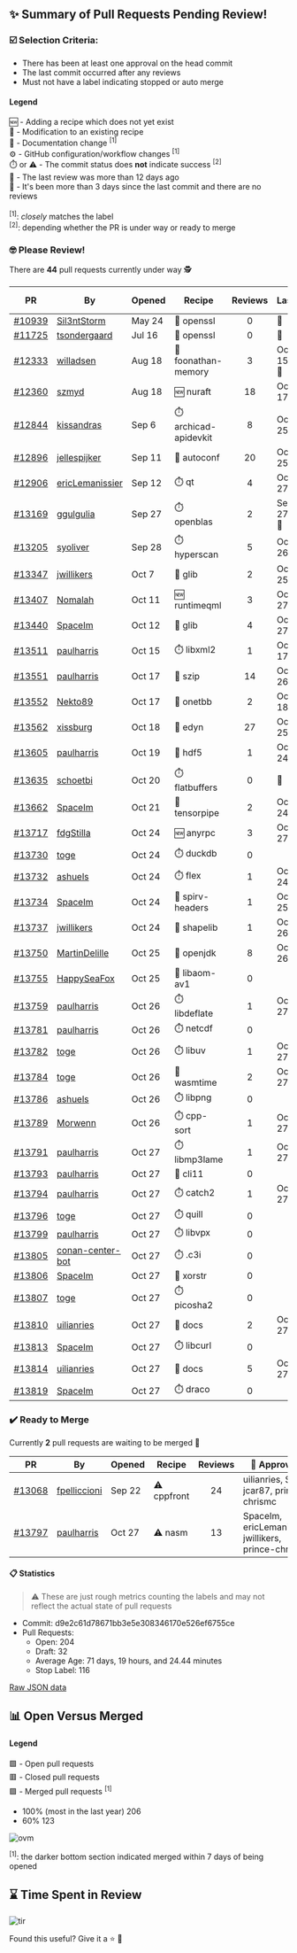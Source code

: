 ## :sparkles: Summary of Pull Requests Pending Review!

### :ballot_box_with_check: Selection Criteria:

- There has been at least one approval on the head commit
- The last commit occurred after any reviews
- Must not have a label indicating stopped or auto merge

#### Legend

:new: - Adding a recipe which does not yet exist<br>
:memo: - Modification to an existing recipe<br>
:green_book: - Documentation change <sup>[1]</sup><br>
:gear: - GitHub configuration/workflow changes <sup>[1]</sup><br>
:stopwatch: or :warning: - The commit status does **not** indicate success <sup>[2]</sup><br>
:bell: - The last review was more than 12 days ago<br>
:eyes: - It's been more than 3 days since the last commit and there are no reviews<br>
<br>
<sup>[1]</sup>: _closely_ matches the label<br>
<sup>[2]</sup>: depending whether the PR is under way or ready to merge

### :nerd_face: Please Review! 

There are **44** pull requests currently under way :detective:

PR | By | Opened | Recipe | Reviews | Last | :stop_sign: Blockers | :star2: Approvers
:---: | --- | --- | --- | :---: | --- | --- | ---
[#10939](https://github.com/conan-io/conan-center-index/pull/10939)|[Sil3ntStorm](https://github.com/Sil3ntStorm)|May 24|:memo: openssl|0|:eyes:||
[#11725](https://github.com/conan-io/conan-center-index/pull/11725)|[tsondergaard](https://github.com/tsondergaard)|Jul 16|:memo: openssl|0|:eyes:||
[#12333](https://github.com/conan-io/conan-center-index/pull/12333)|[willadsen](https://github.com/willadsen)|Aug 18|:memo: foonathan-memory|3|Oct 15 :bell:||SSE4
[#12360](https://github.com/conan-io/conan-center-index/pull/12360)|[szmyd](https://github.com/szmyd)|Aug 18|:new: nuraft|18|Oct 17||SSE4
[#12844](https://github.com/conan-io/conan-center-index/pull/12844)|[kissandras](https://github.com/kissandras)|Sep 6|:stopwatch: archicad-apidevkit|8|Oct 25||
[#12896](https://github.com/conan-io/conan-center-index/pull/12896)|[jellespijker](https://github.com/jellespijker)|Sep 11|:memo: autoconf|20|Oct 25|uilianries|jwillikers
[#12906](https://github.com/conan-io/conan-center-index/pull/12906)|[ericLemanissier](https://github.com/ericLemanissier)|Sep 12|:stopwatch: qt|4|Oct 27||
[#13169](https://github.com/conan-io/conan-center-index/pull/13169)|[ggulgulia](https://github.com/ggulgulia)|Sep 27|:stopwatch: openblas|2|Sep 27 :bell:||
[#13205](https://github.com/conan-io/conan-center-index/pull/13205)|[syoliver](https://github.com/syoliver)|Sep 28|:stopwatch: hyperscan|5|Oct 26||
[#13347](https://github.com/conan-io/conan-center-index/pull/13347)|[jwillikers](https://github.com/jwillikers)|Oct 7|:memo: glib|2|Oct 25||
[#13407](https://github.com/conan-io/conan-center-index/pull/13407)|[Nomalah](https://github.com/Nomalah)|Oct 11|:new: runtimeqml|3|Oct 27||
[#13440](https://github.com/conan-io/conan-center-index/pull/13440)|[SpaceIm](https://github.com/SpaceIm)|Oct 12|:memo: glib|4|Oct 27||uilianries
[#13511](https://github.com/conan-io/conan-center-index/pull/13511)|[paulharris](https://github.com/paulharris)|Oct 15|:stopwatch: libxml2|1|Oct 17||
[#13551](https://github.com/conan-io/conan-center-index/pull/13551)|[paulharris](https://github.com/paulharris)|Oct 17|:memo: szip|14|Oct 26||prince-chrismc
[#13552](https://github.com/conan-io/conan-center-index/pull/13552)|[Nekto89](https://github.com/Nekto89)|Oct 17|:memo: onetbb|2|Oct 18||prince-chrismc
[#13562](https://github.com/conan-io/conan-center-index/pull/13562)|[xissburg](https://github.com/xissburg)|Oct 18|:memo: edyn|27|Oct 25||
[#13605](https://github.com/conan-io/conan-center-index/pull/13605)|[paulharris](https://github.com/paulharris)|Oct 19|:memo: hdf5|1|Oct 24||
[#13635](https://github.com/conan-io/conan-center-index/pull/13635)|[schoetbi](https://github.com/schoetbi)|Oct 20|:stopwatch: flatbuffers|0|:eyes:||
[#13662](https://github.com/conan-io/conan-center-index/pull/13662)|[SpaceIm](https://github.com/SpaceIm)|Oct 21|:memo: tensorpipe|2|Oct 24||uilianries
[#13717](https://github.com/conan-io/conan-center-index/pull/13717)|[fdgStilla](https://github.com/fdgStilla)|Oct 24|:new: anyrpc|3|Oct 27||
[#13730](https://github.com/conan-io/conan-center-index/pull/13730)|[toge](https://github.com/toge)|Oct 24|:stopwatch: duckdb|0|||
[#13732](https://github.com/conan-io/conan-center-index/pull/13732)|[ashuels](https://github.com/ashuels)|Oct 24|:stopwatch: flex|1|Oct 24||
[#13734](https://github.com/conan-io/conan-center-index/pull/13734)|[SpaceIm](https://github.com/SpaceIm)|Oct 24|:memo: spirv-headers|1|Oct 25||
[#13737](https://github.com/conan-io/conan-center-index/pull/13737)|[jwillikers](https://github.com/jwillikers)|Oct 24|:memo: shapelib|1|Oct 26||uilianries
[#13750](https://github.com/conan-io/conan-center-index/pull/13750)|[MartinDelille](https://github.com/MartinDelille)|Oct 25|:memo: openjdk|8|Oct 26||
[#13755](https://github.com/conan-io/conan-center-index/pull/13755)|[HappySeaFox](https://github.com/HappySeaFox)|Oct 25|:memo: libaom-av1|0|||
[#13759](https://github.com/conan-io/conan-center-index/pull/13759)|[paulharris](https://github.com/paulharris)|Oct 26|:stopwatch: libdeflate|1|Oct 27||
[#13781](https://github.com/conan-io/conan-center-index/pull/13781)|[paulharris](https://github.com/paulharris)|Oct 26|:stopwatch: netcdf|0|||
[#13782](https://github.com/conan-io/conan-center-index/pull/13782)|[toge](https://github.com/toge)|Oct 26|:stopwatch: libuv|1|Oct 27||uilianries
[#13784](https://github.com/conan-io/conan-center-index/pull/13784)|[toge](https://github.com/toge)|Oct 26|:memo: wasmtime|2|Oct 27||uilianries, mmatisko
[#13786](https://github.com/conan-io/conan-center-index/pull/13786)|[ashuels](https://github.com/ashuels)|Oct 26|:stopwatch: libpng|0|||
[#13789](https://github.com/conan-io/conan-center-index/pull/13789)|[Morwenn](https://github.com/Morwenn)|Oct 26|:stopwatch: cpp-sort|1|Oct 27||
[#13791](https://github.com/conan-io/conan-center-index/pull/13791)|[paulharris](https://github.com/paulharris)|Oct 27|:stopwatch: libmp3lame|1|Oct 27||
[#13793](https://github.com/conan-io/conan-center-index/pull/13793)|[paulharris](https://github.com/paulharris)|Oct 27|:memo: cli11|0|||
[#13794](https://github.com/conan-io/conan-center-index/pull/13794)|[paulharris](https://github.com/paulharris)|Oct 27|:stopwatch: catch2|1|Oct 27||
[#13796](https://github.com/conan-io/conan-center-index/pull/13796)|[toge](https://github.com/toge)|Oct 27|:stopwatch: quill|0|||
[#13799](https://github.com/conan-io/conan-center-index/pull/13799)|[paulharris](https://github.com/paulharris)|Oct 27|:stopwatch: libvpx|0|||
[#13805](https://github.com/conan-io/conan-center-index/pull/13805)|[conan-center-bot](https://github.com/conan-center-bot)|Oct 27|:stopwatch: .c3i|0|||
[#13806](https://github.com/conan-io/conan-center-index/pull/13806)|[SpaceIm](https://github.com/SpaceIm)|Oct 27|:memo: xorstr|0|||
[#13807](https://github.com/conan-io/conan-center-index/pull/13807)|[toge](https://github.com/toge)|Oct 27|:stopwatch: picosha2|0|||
[#13810](https://github.com/conan-io/conan-center-index/pull/13810)|[uilianries](https://github.com/uilianries)|Oct 27|:green_book: docs|2|Oct 27||prince-chrismc
[#13813](https://github.com/conan-io/conan-center-index/pull/13813)|[SpaceIm](https://github.com/SpaceIm)|Oct 27|:stopwatch: libcurl|0|||
[#13814](https://github.com/conan-io/conan-center-index/pull/13814)|[uilianries](https://github.com/uilianries)|Oct 27|:green_book: docs|5|Oct 27||
[#13819](https://github.com/conan-io/conan-center-index/pull/13819)|[SpaceIm](https://github.com/SpaceIm)|Oct 27|:stopwatch: draco|0|||


### :heavy_check_mark: Ready to Merge 

Currently **2** pull requests are waiting to be merged :tada:


PR | By | Opened | Recipe | Reviews | :star2: Approvers
:---: | --- | --- | --- | :---: | ---
[#13068](https://github.com/conan-io/conan-center-index/pull/13068)|[fpelliccioni](https://github.com/fpelliccioni)|Sep 22|:warning: cppfront|24|uilianries, SSE4, jcar87, prince-chrismc
[#13797](https://github.com/conan-io/conan-center-index/pull/13797)|[paulharris](https://github.com/paulharris)|Oct 27|:warning: nasm|13|SpaceIm, ericLemanissier, jwillikers, prince-chrismc


#### :clipboard: Statistics

> :warning: These are just rough metrics counting the labels and may not reflect the actual state of pull requests

- Commit: d9e2c61d78671bb3e5e308346170e526ef6755ce
- Pull Requests:
	- Open: 204
	- Draft: 32
	- Average Age: 71 days, 19 hours, and 24.44 minutes
	- Stop Label: 116
	

[Raw JSON data](https://raw.githubusercontent.com/prince-chrismc/conan-center-index-pending-review/raw-data/pending-review.json)

## :bar_chart: Open Versus Merged

#### Legend

:green_square: - Open pull requests<br>
:red_square: - Closed pull requests<br>
:purple_square: - Merged pull requests <sup>[1]</sup><br>

- 100% (most in the last year) 206
- 60% 123

![ovm](https://github.com/prince-chrismc/conan-center-index-pending-review/blob/raw-data/open-versus-merged.gif?raw=true)

<sup>[1]</sup>: the darker bottom section indicated merged within 7 days of being opened

## :hourglass: Time Spent in Review

![tir](https://github.com/prince-chrismc/conan-center-index-pending-review/blob/raw-data/time-in-review.png?raw=true)

Found this useful? Give it a :star: :pray:
	